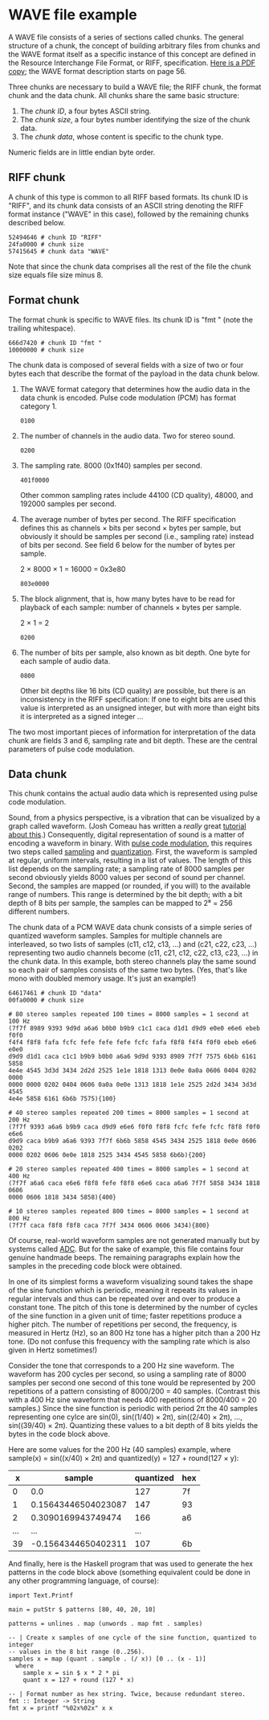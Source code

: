 # WAVE file example

A WAVE file consists of a series of sections called chunks. The general
structure of a chunk, the concept of building arbitrary files from chunks and
the WAVE format itself as a specific instance of this concept are defined in the
Resource Interchange File Format, or RIFF, specification. [Here is a PDF
copy][RIFF]; the WAVE format description starts on page 56.

Three chunks are necessary to build a WAVE file; the RIFF chunk, the format
chunk and the data chunk. All chunks share the same basic structure:

  1. The *chunk ID*, a four bytes ASCII string.
  2. The *chunk size*, a four bytes number identifying the size of the chunk
     data.
  3. The *chunk data*, whose content is specific to the chunk type.

Numeric fields are in little endian byte order.

[RIFF]: http://www-mmsp.ece.mcgill.ca/Documents/AudioFormats/WAVE/Docs/riffmci.pdf

## RIFF chunk

A chunk of this type is common to all RIFF based formats. Its chunk ID is
"RIFF", and its chunk data consists of an ASCII string denoting the RIFF format
instance ("WAVE" in this case), followed by the remaining chunks described
below.

    52494646 # chunk ID "RIFF"
    24fa0000 # chunk size
    57415645 # chunk data "WAVE"

Note that since the chunk data comprises all the rest of the file the chunk size
equals file size minus 8.

## Format chunk

The format chunk is specific to WAVE files. Its chunk ID is "fmt " (note the
trailing whitespace).

    666d7420 # chunk ID "fmt "
    10000000 # chunk size

The chunk data is composed of several fields with a size of two or four bytes
each that describe the format of the payload in the data chunk below.

 1. The WAVE format category that determines how the audio data in the data
    chunk is encoded. Pulse code modulation (PCM) has format category 1.

        0100

 2. The number of channels in the audio data. Two for stereo sound.

        0200

 3. The sampling rate. 8000 (0x1f40) samples per second.

        401f0000

    Other common sampling rates include 44100 (CD quality), 48000, and 192000
    samples per second.

 4. The average number of bytes per second. The RIFF specification defines this
    as channels × bits per second × bytes per sample, but obviously it should be
    samples per second (i.e., sampling rate) instead of bits per second. See
    field 6 below for the number of bytes per sample.

    2 × 8000 × 1 = 16000 = 0x3e80

        803e0000

 5. The block alignment, that is, how many bytes have to be read for playback of
    each sample: number of channels × bytes per sample.

    2 × 1 = 2

        0200

 6. The number of bits per sample, also known as bit depth. One byte for each
    sample of audio data.

        0800

    Other bit depths like 16 bits (CD quality) are possible, but there is an
    inconsistency in the RIFF specification: If one to eight bits are used this
    value is interpreted as an unsigned integer, but with more than eight bits
    it is interpreted as a signed integer ...

The two most important pieces of information for interpretation of the data
chunk are fields 3 and 6, sampling rate and bit depth. These are the central
parameters of pulse code modulation.

## Data chunk

This chunk contains the actual audio data which is represented using pulse code
modulation.

Sound, from a physics perspective, is a vibration that can be visualized by a
graph called waveform. (Josh Comeau has written a *really* great [tutorial about
this][waveforms].) Consequently, digital representation of sound is a matter of
encoding a waveform in binary. With [pulse code modulation][PCM], this requires
two steps called [sampling] and [quantization]. First, the waveform is sampled
at regular, uniform intervals, resulting in a list of values. The length of this
list depends on the sampling rate; a sampling rate of 8000 samples per second
obviously yields 8000 values per second of sound per channel. Second, the
samples are mapped (or rounded, if you will) to the available range of numbers.
This range is determined by the bit depth; with a bit depth of 8 bits per
sample, the samples can be mapped to 2⁸ = 256 different numbers.

The chunk data of a PCM WAVE data chunk consists of a simple series of quantized
waveform samples. Samples for multiple channels are interleaved, so two lists of
samples (c11, c12, c13, ...) and (c21, c22, c23, ...) representing two audio
channels become (c11, c21, c12, c22, c13, c23, ...) in the chunk data. In this
example, both stereo channels play the same sound so each pair of samples
consists of the same two bytes. (Yes, that's like mono with doubled memory
usage. It's just an example!)

    64617461 # chunk ID "data"
    00fa0000 # chunk size

    # 80 stereo samples repeated 100 times = 8000 samples = 1 second at 100 Hz
    (7f7f 8989 9393 9d9d a6a6 b0b0 b9b9 c1c1 caca d1d1 d9d9 e0e0 e6e6 ebeb f0f0
    f4f4 f8f8 fafa fcfc fefe fefe fefe fcfc fafa f8f8 f4f4 f0f0 ebeb e6e6 e0e0
    d9d9 d1d1 caca c1c1 b9b9 b0b0 a6a6 9d9d 9393 8989 7f7f 7575 6b6b 6161 5858
    4e4e 4545 3d3d 3434 2d2d 2525 1e1e 1818 1313 0e0e 0a0a 0606 0404 0202 0000
    0000 0000 0202 0404 0606 0a0a 0e0e 1313 1818 1e1e 2525 2d2d 3434 3d3d 4545
    4e4e 5858 6161 6b6b 7575){100}

    # 40 stereo samples repeated 200 times = 8000 samples = 1 second at 200 Hz
    (7f7f 9393 a6a6 b9b9 caca d9d9 e6e6 f0f0 f8f8 fcfc fefe fcfc f8f8 f0f0 e6e6
    d9d9 caca b9b9 a6a6 9393 7f7f 6b6b 5858 4545 3434 2525 1818 0e0e 0606 0202
    0000 0202 0606 0e0e 1818 2525 3434 4545 5858 6b6b){200}

    # 20 stereo samples repeated 400 times = 8000 samples = 1 second at 400 Hz
    (7f7f a6a6 caca e6e6 f8f8 fefe f8f8 e6e6 caca a6a6 7f7f 5858 3434 1818 0606
    0000 0606 1818 3434 5858){400}

    # 10 stereo samples repeated 800 times = 8000 samples = 1 second at 800 Hz
    (7f7f caca f8f8 f8f8 caca 7f7f 3434 0606 0606 3434){800}

Of course, real-world waveform samples are not generated manually but by systems
called [ADC]. But for the sake of example, this file contains four genuine
handmade beeps. The remaining paragraphs explain how the samples in the
preceding code block were obtained.

In one of its simplest forms a waveform visualizing sound takes the shape of the
sine function which is periodic, meaning it repeats its values in regular
intervals and thus can be repeated over and over to produce a constant tone. The
pitch of this tone is determined by the number of cycles of the sine function in
a given unit of time; faster repetitions produce a higher pitch. The number of
repetitions per second, the frequency, is measured in Hertz (Hz), so an 800 Hz
tone has a higher pitch than a 200 Hz tone. (Do not confuse this frequency with
the sampling rate which is also given in Hertz sometimes!)

Consider the tone that corresponds to a 200 Hz sine waveform. The waveform has
200 cycles per second, so using a sampling rate of 8000 samples per second one
second of this tone would be represented by 200 repetitions of a pattern
consisting of 8000/200 = 40 samples. (Contrast this with a 400 Hz sine waveform
that needs 400 repetitions of 8000/400 = 20 samples.) Since the sine function is
periodic with period 2π the 40 samples representing one cylce are sin(0),
sin((1/40) × 2π), sin((2/40) × 2π), ..., sin((39/40) × 2π). Quantizing these
values to a bit depth of 8 bits yields the bytes in the code block above.

Here are some values for the 200 Hz (40 samples) example, where sample(x) =
sin((x/40) × 2π) and quantized(y) = 127 + round(127 × y):

x  | sample              | quantized | hex
---|---------------------|-----------|----
0  | 0.0                 | 127       | 7f
1  | 0.15643446504023087 | 147       | 93
2  | 0.3090169943749474  | 166       | a6
   | ...                 | ...       | ...
39 | -0.1564344650402311 | 107       | 6b

And finally, here is the Haskell program that was used to generate the hex
patterns in the code block above (something equivalent could be done in any
other programming language, of course):

~~~ {.nobin}
import Text.Printf

main = putStr $ patterns [80, 40, 20, 10]

patterns = unlines . map (unwords . map fmt . samples)

-- | Create x samples of one cycle of the sine function, quantized to integer
-- values in the 8 bit range (0..256).
samples x = map (quant . sample . (/ x)) [0 .. (x - 1)]
  where
    sample x = sin $ x * 2 * pi
    quant x = 127 + round (127 * x)

-- | Format number as hex string. Twice, because redundant stereo.
fmt :: Integer -> String
fmt x = printf "%02x%02x" x x
~~~

[waveforms]: https://pudding.cool/2018/02/waveforms/
[PCM]: https://en.wikipedia.org/wiki/Pulse-code_modulation
[sampling]: https://en.wikipedia.org/wiki/Sampling_(signal_processing)
[quantization]: https://en.wikipedia.org/wiki/Quantization_(signal_processing)
[ADC]: https://en.wikipedia.org/wiki/Analog-to-digital_converter
